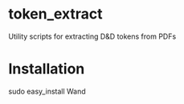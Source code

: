 token_extract
=============

Utility scripts for extracting D&amp;D tokens from PDFs


Installation
=============
sudo easy_install Wand